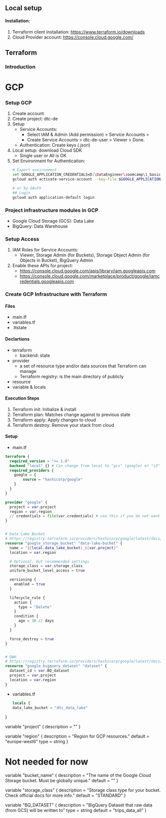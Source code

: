 ## Local setup
#### Installation:
1. Terraform client installation: https://www.terraform.io/downloads
2. Cloud Provider account: https://console.cloud.google.com/

## Terraform
### Introduction


# GCP
### Setup GCP
1. Create account
2. Create project: dtc-de
3. Setup
   * Service Accounts:
     * Select IAM & Admin (Add permission) > Service Accounts >
     * Create Service Accounts > dtc-de-user > Viewer > Done.
   * Authentication: Create keys (.json)
4. Local setup: download Cloud SDK
   * Single user or All is OK
5. Set Environment for Authentication:
   ```bash
   # Export environment
   set GOOGLE_APPLICATION_CREDENTIALS=D:\DataEngineer\zoomcamp\1_basics\terraform_gcp\gcp_keys\dtc-de-396509-833cbdf2ad0f.json
   gcloud auth activate-service-account --key-file $GOOGLE_APPLICATION_CREDENTIALS

   # or by OAuth
   ## Login
   gcloud auth application-default login
   ```

### Project infrastructure modules in GCP
* Google Cloud Storage (GCS): Data Lake
* BigQuery: Data Warehouse

### Setup Access
1. IAM Roles for Service Accounts:
   * Viewer, Storage Admin (for Buckets), Storage Object Admin (for Objects in Bucket), BigQuery Admin
2. Enable these APIs for project:
   * https://console.cloud.google.com/apis/library/iam.googleapis.com
   * https://console.cloud.google.com/marketplace/product/google/iamcredentials.googleapis.com

### Create GCP Infrastructure with Terraform

#### Files
* main.tf
* variables.tf
* .ttstate

#### Declartions
* terraform
  * backend: state
* provider
  * a set of resource type and/or data sources that Terraform can manage
  * Terraform registry: is the main directory of publicly
* resource
* variable & locals

#### Execution Steps
1. Terraform init: Initialize & install
2. Terraform plan: Matches change against to previous state
3. Terraform apply: Apply changes to cloud
4. Terraform destroy: Remove your stack from cloud

#### Setup
* main.tf
```terraform
terraform {
  required_version = ">= 1.0"
  backend "local" {} # Can change from local to "gcs" (google) or "s3" (aws)
  required_providers {
    google = {
        source = "hashicorp/google"
    }
  }
}

provider "google" {
  project = var.project
  region = var.region
  // credentials = file(var.credentials) # use this if you do not want to set env-var GOOGLE_APPLICATION_CREDENTIALS
}


# Data Lake Bucket
# https://registry.terraform.io/providers/hashicorp/google/latest/docs/resources/storage_bucket
resource "google_storage_bucket" "data-lake-bucket" {
  name = "${local.data_lake_bucket}_${var.project}"
  location = var.region

  # Optional, but recommended settings
  storage_class = var.storage_class
  uniform_bucket_level_access = true

  versioning {
    enabled = true
  }

  lifecycle_rule {
    action {
      type = "Delete"
    }
    condition {
      age = 30 // days
    }
  }

  force_destroy = true
}


# DWH
# https://registry.terraform.io/providers/hashicorp/google/latest/docs/resources/bigquery_dataset
resource "google_bigquery_dataset" "dataset" {
  dataset_id = var.BQ_dataset
  project = var.project
  location = var.region
}
```

* variables.tf
  ```terraform
  locals {
  data_lake_bucket = "dtc_data_lake"
}

variable "project" {
  description = ""
}

variable "region" {
  description = "Region for GCP resources."
  default = "europe-west6"
  type = string
}

# Not needed for now
variable "bucket_name" {
  description = "The name of the Google Cloud Storage bucket. Must be globally unique."
  default = ""
}

variable "storage_class" {
  description = "Storage class type for your bucket. Check official docs for more info."
  default = "STANDARD"
}

variable "BQ_DATASET" {
  description = "BigQuery Dataset that raw data (from GCS) will be written to"
  type = string
  default = "trips_data_all"
}
```
